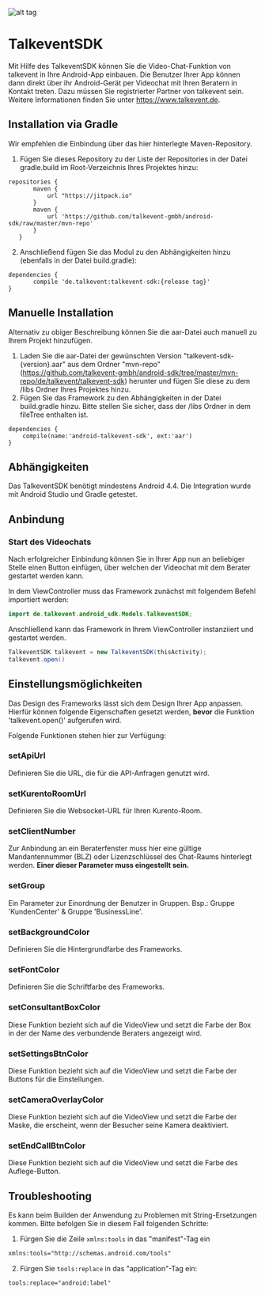 ![alt tag](http://www.talkevent.de/wp-content/uploads/2015/07/talkevent_altern_logo_noclaim.png)

# TalkeventSDK

Mit Hilfe des TalkeventSDK können Sie die Video-Chat-Funktion von talkevent in Ihre Android-App einbauen. Die Benutzer Ihrer App können dann direkt über ihr Android-Gerät per Videochat mit Ihren Beratern in Kontakt treten.
Dazu müssen Sie registrierter Partner von talkevent sein. Weitere Informationen finden Sie unter https://www.talkevent.de.

## Installation via Gradle

Wir empfehlen die Einbindung über das hier hinterlegte Maven-Repository. 

1. Fügen Sie dieses Repository zu der Liste der Repositories in der Datei gradle.build im Root-Verzeichnis Ihres Projektes hinzu:
```
repositories {
       maven {
           url "https://jitpack.io"
       }
       maven {
           url 'https://github.com/talkevent-gmbh/android-sdk/raw/master/mvn-repo'
       }
   }
```

2. Anschließend fügen Sie das Modul zu den Abhängigkeiten hinzu (ebenfalls in der Datei build.gradle):
```
dependencies {
       compile 'de.talkevent:talkevent-sdk:{release tag}'
}
```

## Manuelle Installation

Alternativ zu obiger Beschreibung können Sie die aar-Datei auch manuell zu Ihrem Projekt hinzufügen. 

1. Laden Sie die aar-Datei der gewünschten Version "talkevent-sdk-{version}.aar" aus dem Ordner "mvn-repo"(https://github.com/talkevent-gmbh/android-sdk/tree/master/mvn-repo/de/talkevent/talkevent-sdk) herunter und fügen Sie diese zu dem /libs Ordner Ihres Projektes hinzu.
2. Fügen Sie das Framework zu den Abhängigkeiten in der Datei build.gradle hinzu. Bitte stellen Sie sicher, dass der /libs Ordner in dem fileTree enthalten ist.

```
dependencies {
    compile(name:'android-talkevent-sdk', ext:'aar')
}
```

## Abhängigkeiten

Das TalkeventSDK benötigt mindestens Android 4.4.
Die Integration wurde mit Android Studio und Gradle getestet. 

## Anbindung 

### Start des Videochats

Nach erfolgreicher Einbindung können Sie in Ihrer App nun an beliebiger Stelle einen Button einfügen, über welchen der Videochat mit dem Berater gestartet werden kann. 

In dem ViewController muss das Framework zunächst mit folgendem Befehl importiert werden:

```java
import de.talkevent.android_sdk.Models.TalkeventSDK;
```

Anschließend kann das Framework in Ihrem ViewController instanziiert und gestartet werden.

```java
TalkeventSDK talkevent = new TalkeventSDK(thisActivity);
talkevent.open()
```

## Einstellungsmöglichkeiten

Das Design des Frameworks lässt sich dem Design Ihrer App anpassen. Hierfür können folgende Eigenschaften gesetzt werden, <b>bevor</b> die Funktion 'talkevent.open()' aufgerufen wird.

Folgende Funktionen stehen hier zur Verfügung:

### setApiUrl

Definieren Sie die URL, die für die API-Anfragen genutzt wird.

### setKurentoRoomUrl

Definieren Sie die Websocket-URL für Ihren Kurento-Room.

### setClientNumber

Zur Anbindung an ein Beraterfenster muss hier eine gültige Mandantennummer (BLZ) oder Lizenzschlüssel des Chat-Raums hinterlegt werden.
<b>Einer dieser Parameter muss eingestellt sein.</b>

### setGroup

Ein Parameter zur Einordnung der Benutzer in Gruppen.
Bsp.: Gruppe 'KundenCenter' & Gruppe 'BusinessLine'.

### setBackgroundColor

Definieren Sie die Hintergrundfarbe des Frameworks.

### setFontColor

Definieren Sie die Schriftfarbe des Frameworks.

### setConsultantBoxColor

Diese Funktion bezieht sich auf die VideoView und setzt die Farbe der Box in der der Name des verbundende Beraters angezeigt wird.

### setSettingsBtnColor

Diese Funktion bezieht sich auf die VideoView und setzt die Farbe der Buttons für die Einstellungen.

### setCameraOverlayColor

Diese Funktion bezieht sich auf die VideoView und setzt die Farbe der Maske, die erscheint, wenn der Besucher seine Kamera deaktiviert.

### setEndCallBtnColor

Diese Funktion bezieht sich auf die VideoView und setzt die Farbe des Auflege-Button.

## Troubleshooting

Es kann beim Builden der Anwendung zu Problemen mit String-Ersetzungen kommen. Bitte befolgen Sie in diesem Fall folgenden Schritte: 

1. Fürgen Sie die Zeile `xmlns:tools` in das "manifest"-Tag ein

```xml
xmlns:tools="http://schemas.android.com/tools"
```

2. Fürgen Sie `tools:replace` in das "application"-Tag ein:

```xml
tools:replace="android:label"
```
